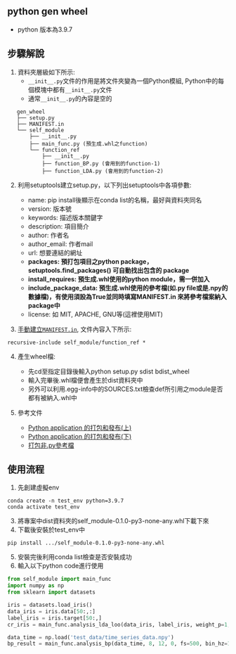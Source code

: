 ## python gen wheel
- python 版本為3.9.7

## 步驟解說
1. 資料夾層級如下所示:
   - `__init__.py`文件的作用是將文件夾變為一個Python模組, Python中的每個模塊中都有`__init__.py`文件
   - 通常`__init__.py`的內容是空的
```
   gen_wheel
   ├── setup.py
   ├── MANIFEST.in
   └── self_module
       ├── __init__.py
       ├── main_func.py (預生成.whl之function)
       └── function_ref
           ├── __init__.py
           ├── function_BP.py (會用到的function-1)
           ├── function_LDA.py (會用到的function-2)
```

2. 利用setuptools建立setup.py，以下列出setuptools中各項參數:
    - name: pip install後顯示在conda list的名稱，最好與資料夾同名
    - version: 版本號
    - keywords: 描述版本關鍵字
    - description: 項目簡介
    - author: 作者名
    - author_email: 作者mail
    - url: 想要連結的網址
    - **packages: 預打包項目之python package，setuptools.find_packages() 可自動找出包含的 package**
    - **install_requires: 預生成.whl使用的python module，需一併加入**
    - **include_package_data: 預生成.whl使用的參考檔(如.py file或是.npy的數據檔)，有使用須設為True並同時填寫MANIFEST.in 來將參考檔案納入package中**
    - license: 如 MIT, APACHE, GNU等(這裡使用MIT)
 
3. [手動建立`MANIFEST.in`](https://www.osgeo.cn/python-packaging/guides/using-manifest-in.html), 文件內容入下所示:
```
recursive-include self_module/function_ref *
```

4. 產生wheel檔:
    - 先cd至指定目錄後輸入python setup.py sdist bdist_wheel
    - 輸入完畢後.whl檔便會產生於dist資料夾中
    - 另外可以利用.egg-info中的SOURCES.txt檢查def所引用之module是否都有被納入.whl中

5. 參考文件
   - [Python application 的打包和發布(上)](http://wsfdl.com/python/2015/09/06/Python%E5%BA%94%E7%94%A8%E7%9A%84%E6%89%93%E5%8C%85%E5%92%8C%E5%8F%91%E5%B8%83%E4%B8%8A.html)
   - [Python application 的打包和發布(下)](http://wsfdl.com/python/2015/09/08/Python%E5%BA%94%E7%94%A8%E7%9A%84%E6%89%93%E5%8C%85%E5%92%8C%E5%8F%91%E5%B8%83%E4%B8%8B.html)
   - [打包非.py參考檔](https://stackoverflow.com/questions/54945912/using-setuptools-to-copy-non-py-files)

## 使用流程
1. 先創建虛擬env
```
conda create -n test_env python=3.9.7
conda activate test_env
```
3. 將專案中dist資料夾的self_module-0.1.0-py3-none-any.whl下載下來
4. 下載後安裝於test_env中
```
pip install .../self_module-0.1.0-py3-none-any.whl
```
5. 安裝完後利用conda list檢查是否安裝成功
6. 輸入以下python code進行使用
``` python
from self_module import main_func
import numpy as np
from sklearn import datasets

iris = datasets.load_iris()
data_iris = iris.data[50:,:]
label_iris = iris.target[50:,]
cr_iris = main_func.analysis_lda_loo(data_iris, label_iris, weight_p=1, weight_n=1)

data_time = np.load('test_data/time_series_data.npy')
bp_result = main_func.analysis_bp(data_time, 8, 12, 0, fs=500, bin_hz=10)
```
